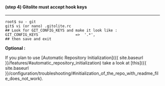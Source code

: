 #### **(step 4)** Gitolite must accept hook keys
***

    root$ su - git
    git$ vi (or nano) .gitolite.rc
    ## Look for GIT_CONFIG_KEYS and make it look like :
    GIT_CONFIG_KEYS                 =>  '.*',
    ## then save and exit

**Optional :**

If you plan to use [Automatic Repository Initialization]({{ site.baseurl }}/features/#automatic_repository_initialization) take a look at [this]({{ site.baseurl }}/configuration/troubleshooting/#initialization_of_the_repo_with_readme_file_does_not_work).
